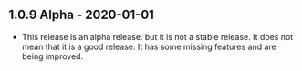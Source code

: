 ## 1.0.9 Alpha - 2020-01-01
- This release is an alpha release. but it is not a stable release. It does not mean that it is a good release. It has some missing features and are being improved.